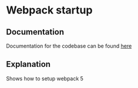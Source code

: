 # Webpack startup

## Documentation
Documentation for the codebase can be found <a href="https://www.youtube.com/watch?v=9c3dBhvtt6o">here</a>

## Explanation
Shows how to setup webpack 5